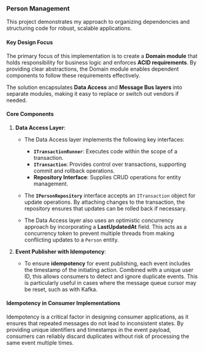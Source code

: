 ### Person Management

This project demonstrates my approach to organizing dependencies and structuring code for robust, scalable applications.

#### Key Design Focus

The primary focus of this implementation is to create a **Domain module** that holds responsibility for business logic and enforces **ACID requirements**. By providing clear abstractions, the Domain module enables dependent components to follow these requirements effectively.

The solution encapsulates **Data Access** and **Message Bus layers** into separate modules, making it easy to replace or switch out vendors if needed.

#### Core Components

1. **Data Access Layer**:
   - The Data Access layer implements the following key interfaces:
     - **`ITransactionRunner`**: Executes code within the scope of a transaction.
     - **`ITransaction`**: Provides control over transactions, supporting commit and rollback operations.
     - **Repository Interface**: Supplies CRUD operations for entity management.

   - The **`IPersonRepository`** interface accepts an `ITransaction` object for update operations. By attaching changes to the transaction, the repository ensures that updates can be rolled back if necessary.

   - The Data Access layer also uses an optimistic concurrency approach by incorporating a **LastUpdatedAt** field. This acts as a concurrency token to prevent multiple threads from making conflicting updates to a `Person` entity.

2. **Event Publisher with Idempotency**:
   - To ensure **idempotency** for event publishing, each event includes the timestamp of the initiating action. Combined with a unique user ID, this allows consumers to detect and ignore duplicate events. This is particularly useful in cases where the message queue cursor may be reset, such as with Kafka.

#### Idempotency in Consumer Implementations

Idempotency is a critical factor in designing consumer applications, as it ensures that repeated messages do not lead to inconsistent states. By providing unique identifiers and timestamps in the event payload, consumers can reliably discard duplicates without risk of processing the same event multiple times.
